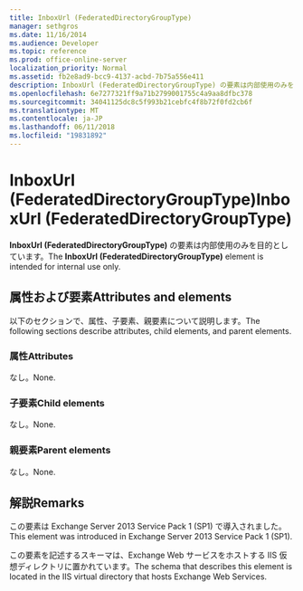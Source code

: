 ```yaml
---
title: InboxUrl (FederatedDirectoryGroupType)
manager: sethgros
ms.date: 11/16/2014
ms.audience: Developer
ms.topic: reference
ms.prod: office-online-server
localization_priority: Normal
ms.assetid: fb2e8ad9-bcc9-4137-acbd-7b75a556e411
description: InboxUrl (FederatedDirectoryGroupType) の要素は内部使用のみを目的としています。
ms.openlocfilehash: 6e7277321ff9a71b2799001755c4a9aa8dfbc378
ms.sourcegitcommit: 34041125dc8c5f993b21cebfc4f8b72f0fd2cb6f
ms.translationtype: MT
ms.contentlocale: ja-JP
ms.lasthandoff: 06/11/2018
ms.locfileid: "19831892"
---
```

# <a name="inboxurl-federateddirectorygrouptype"></a><span data-ttu-id="b3d8f-103">InboxUrl (FederatedDirectoryGroupType)</span><span class="sxs-lookup"><span data-stu-id="b3d8f-103">InboxUrl (FederatedDirectoryGroupType)</span></span>

<span data-ttu-id="b3d8f-104">**InboxUrl (FederatedDirectoryGroupType)** の要素は内部使用のみを目的としています。</span><span class="sxs-lookup"><span data-stu-id="b3d8f-104">The **InboxUrl (FederatedDirectoryGroupType)** element is intended for internal use only.</span></span> 

## <a name="attributes-and-elements"></a><span data-ttu-id="b3d8f-105">属性および要素</span><span class="sxs-lookup"><span data-stu-id="b3d8f-105">Attributes and elements</span></span>

<span data-ttu-id="b3d8f-106">以下のセクションで、属性、子要素、親要素について説明します。</span><span class="sxs-lookup"><span data-stu-id="b3d8f-106">The following sections describe attributes, child elements, and parent elements.</span></span>
  
### <a name="attributes"></a><span data-ttu-id="b3d8f-107">属性</span><span class="sxs-lookup"><span data-stu-id="b3d8f-107">Attributes</span></span>

<span data-ttu-id="b3d8f-108">なし。</span><span class="sxs-lookup"><span data-stu-id="b3d8f-108">None.</span></span>
  
### <a name="child-elements"></a><span data-ttu-id="b3d8f-109">子要素</span><span class="sxs-lookup"><span data-stu-id="b3d8f-109">Child elements</span></span>

<span data-ttu-id="b3d8f-110">なし。</span><span class="sxs-lookup"><span data-stu-id="b3d8f-110">None.</span></span>
  
### <a name="parent-elements"></a><span data-ttu-id="b3d8f-111">親要素</span><span class="sxs-lookup"><span data-stu-id="b3d8f-111">Parent elements</span></span>

<span data-ttu-id="b3d8f-112">なし。</span><span class="sxs-lookup"><span data-stu-id="b3d8f-112">None.</span></span>
  
## <a name="remarks"></a><span data-ttu-id="b3d8f-113">解説</span><span class="sxs-lookup"><span data-stu-id="b3d8f-113">Remarks</span></span>

<span data-ttu-id="b3d8f-114">この要素は Exchange Server 2013 Service Pack 1 (SP1) で導入されました。</span><span class="sxs-lookup"><span data-stu-id="b3d8f-114">This element was introduced in Exchange Server 2013 Service Pack 1 (SP1).</span></span>
  
<span data-ttu-id="b3d8f-115">この要素を記述するスキーマは、Exchange Web サービスをホストする IIS 仮想ディレクトリに置かれています。</span><span class="sxs-lookup"><span data-stu-id="b3d8f-115">The schema that describes this element is located in the IIS virtual directory that hosts Exchange Web Services.</span></span>
  


